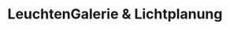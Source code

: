 ---
title: "LeuchtenGalerie & Lichtplanung"
url: /tuebingen/leuchtengalerie-und-lichtplanung/
shop: Lampen
---